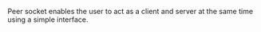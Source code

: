 Peer socket enables the user to act as a client and server at the same time using a simple interface.